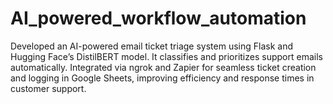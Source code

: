 # AI_powered_workflow_automation
Developed an AI-powered email ticket triage system using Flask and Hugging Face’s DistilBERT model. It classifies and prioritizes support emails automatically. Integrated via ngrok and Zapier for seamless ticket creation and logging in Google Sheets, improving efficiency and response times in customer support.
